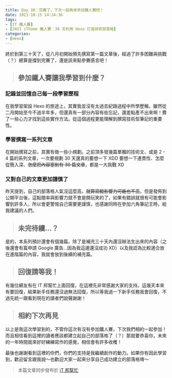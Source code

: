 ```yaml
---
title: Day 30：完賽了，下次一起再來參加鐵人賽吧！
date: 2021-10-15 14:34:36
tags:
- [IT 鐵人賽]
- [2021 iThome 鐵人賽：30 天利用 Hexo 打造技術部落格]
categories:
- [Hexo]
---
```


終於到第三十天了，從八月初開始預先撰寫第一篇文章後，經過了許多困難與挑戰（？）總算是撐到完賽了，還是該來點參賽感言吧！

<!-- more -->

> ## 參加鐵人賽讓我學習到什麼？

### 記錄並回憶自己每一段學習歷程

在我學習架設 Hexo 的旅途上，其實我並沒有太過去紀錄過程中所學歷稱，雖然從二月開始至今不過半年多，但還真有一部分內容有些忘記，還差點產不出來啊！費了一些心力才找到這些實作方法。從這個過程更能理解到撰寫技術型筆記的重要性。

### 學習撰寫一系列文章

在開始撰寫之前，其實有做一些小規劃。之前頂多發幾篇單獨的技術文、或是 2 - 4 篇的系列文章，一次要規劃 30 天還真的要想一下 XDD 要想一下連貫性、怎麼從簡入深、~~怎麼把內容塞到有 30 篇文章~~，都是一大挑戰 XD

### 又對自己的文章更加謹慎了

昨天提到，自己的部落格人氣沒這麼高，~~就算寫錯影響力可能也不高~~，但是發佈到公開平台後，這點閱率與影響力就不會是開玩笑的了，如果有錯誤就很有可能會影響到許多人，所以會更警惕自己需要更謹慎，也感謝同時在參加六角筆記王時，給我建議的人們。

> ## 未完待續...？

是的，本系列預計還會有個幾篇。除了是補充三十天內還沒辦法生出來的內容（之後還會有篇申請 Google 廣告...因為我這邊還沒成功 XD）以及我認為比較適合放在進階篇的內容，我就會放到後續的補充篇。

> ## 回復請等我！

有幾位網友有在 IT 邦幫忙上面回復，在這裡先非常感謝大家的支持。這幾天本來有要回復，結果新手任務還沒過無法回復，所以等我過一下新手任務我會回復，不過先統一跟看到現在的讀者們說聲謝謝！

> ## 相約下次再見

以上是我這次學習到的，不管你這次有沒有參加鐵人賽，下次我們相約一起參加！而且相信看到這裡的讀者應該都建立起自己的部落格了（？）那就要恭喜你，未來的一年時間就來好好練練寫作的感覺，相信會有許多收穫！

最後也謝謝看到這裡的你們，你們的支持是我繼續創作的動力。如果你有因此學習到，歡迎留言跟我說～也歡迎大家一起來分享自己成功建立的部落格唷～

> 本篇文章同步發布於 [iT 邦幫忙](https://ithelp.ithome.com.tw/articles/10281809)
